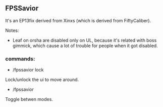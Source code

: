 ## FPSSavior
It's an EP13fix derived from Xinxs (which is derived from FiftyCaliber).

Notes:
- Leaf on orsha are disabled only on UL, because it's related with boss gimmick, which cause a lot of trouble for people when it got disabled.

### commands:
- /fpssavior lock

Lock/unlock the ui to move around.

- /fpssavior

Toggle betwen modes.
